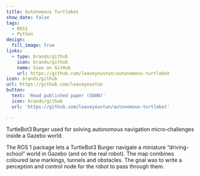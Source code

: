 ```yaml
---
title: Autonomous Turtlebot
show_date: false
tags:
  - ROS1
  - Python
design:
  fill_image: true
links:
  - type: brands/github
    icon: brands/github
    name: View on GitHub
    url: https://github.com/leaveyoustun/autonomous-turtlebot
icon: brands/github
url: https://github.com/leaveyoustun
button:
  text: 'Read published paper (SOON)'
  icon: brands/github
  url: 'https://github.com/leaveyoustun/autonomous-turtlebot'

---
```


TurtleBot3 Burger used for solving autonomous navigation micro‑challenges inside a Gazebo world.

<!--more-->
The ROS 1 package lets a TurtleBot3 Burger navigate a miniature “driving-school” world in Gazebo (and on the real robot). The map combines coloured lane markings, tunnels and obstacles. The goal was to write a perception and control node for the robot to pass through them.
